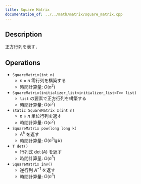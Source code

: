 ```yaml
---
title: Square Matrix
documentation_of: ../../math/matrix/square_matrix.cpp
---
```


## Description

正方行列を表す．

## Operations

- `SquareMatrix(int n)`
    - $n \times n$ 零行列を構築する
    - 時間計算量: $O(n^2)$
- `SquareMatrix(initializer_list<initializer_list<T>> list)`
    - `list` の要素で正方行列を構築する
    - 時間計算量: $O(n^2)$
- `static SquareMatrix I(int n)`
    - $n \times n$ 単位行列を返す
    - 時間計算量: $O(n^2)$
- `SquareMatrix pow(long long k)`
    - $A^k$ を返す
    - 時間計算量: $O(n^3 \lg k)$
- `T det()`
    - 行列式 $\det(A)$ を返す
    - 時間計算量: $O(n^3)$
- `SquareMatrix inv()`
    - 逆行列 $A^{-1}$ を返す
    - 時間計算量: $O(n^3)$